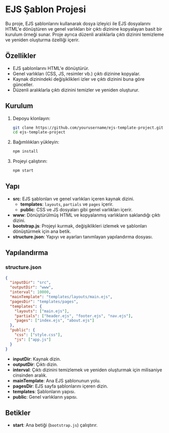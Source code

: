 
# EJS Şablon Projesi

Bu proje, EJS şablonlarını kullanarak dosya izleyici ile EJS dosyalarını HTML'e dönüştüren ve genel varlıkları bir çıktı dizinine kopyalayan basit bir kurulum örneği sunar. Proje ayrıca düzenli aralıklarla çıktı dizinini temizleme ve yeniden oluşturma özelliği içerir.

## Özellikler

- EJS şablonlarını HTML'e dönüştürür.
- Genel varlıkları (CSS, JS, resimler vb.) çıktı dizinine kopyalar.
- Kaynak dizinindeki değişiklikleri izler ve çıktı dizinini buna göre günceller.
- Düzenli aralıklarla çıktı dizinini temizler ve yeniden oluşturur.

## Kurulum

1. Depoyu klonlayın:

   ```bash
   git clone https://github.com/yourusername/ejs-template-project.git
   cd ejs-template-project
   ```

2. Bağımlılıkları yükleyin:

   ```bash
   npm install
   ```

3. Projeyi çalıştırın:

   ```bash
   npm start
   ```

## Yapı

- **src**: EJS şablonları ve genel varlıkları içeren kaynak dizini.
  - **templates**: `layouts`, `partials` ve `pages` içerir.
  - **public**: CSS ve JS dosyaları gibi genel varlıkları içerir.
- **www**: Dönüştürülmüş HTML ve kopyalanmış varlıkların saklandığı çıktı dizini.
- **bootstrap.js**: Projeyi kurmak, değişiklikleri izlemek ve şablonları dönüştürmek için ana betik.
- **structure.json**: Yapıyı ve ayarları tanımlayan yapılandırma dosyası.

## Yapılandırma

### structure.json

```json
{
  "inputDir": "src",
  "outputDir": "www",
  "interval": 10000,
  "mainTemplate": "templates/layouts/main.ejs",
  "pagesDir": "templates/pages",
  "templates": {
    "layouts": ["main.ejs"],
    "partials": ["header.ejs", "footer.ejs", "nav.ejs"],
    "pages": ["index.ejs", "about.ejs"]
  },
  "public": {
    "css": ["style.css"],
    "js": ["app.js"]
  }
}
```

- **inputDir**: Kaynak dizin.
- **outputDir**: Çıktı dizin.
- **interval**: Çıktı dizinini temizlemek ve yeniden oluşturmak için milisaniye cinsinden aralık.
- **mainTemplate**: Ana EJS şablonunun yolu.
- **pagesDir**: EJS sayfa şablonlarını içeren dizin.
- **templates**: Şablonların yapısı.
- **public**: Genel varlıkların yapısı.

## Betikler

- **start**: Ana betiği (`bootstrap.js`) çalıştırır.
